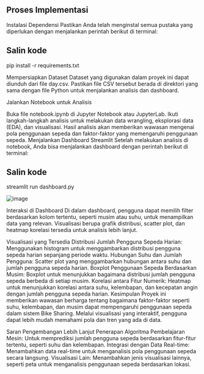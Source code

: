 ## Proses Implementasi
Instalasi Dependensi Pastikan Anda telah menginstal semua pustaka yang diperlukan dengan menjalankan perintah berikut di terminal:


## Salin kode

pip install -r requirements.txt

Mempersiapkan Dataset Dataset yang digunakan dalam proyek ini dapat diunduh dari file day.csv. Pastikan file CSV tersebut berada di direktori yang sama dengan file Python untuk menjalankan analisis dan dashboard.

Jalankan Notebook untuk Analisis

Buka file notebook.ipynb di Jupyter Notebook atau JupyterLab.
Ikuti langkah-langkah analisis untuk melakukan data wrangling, eksplorasi data (EDA), dan visualisasi.
Hasil analisis akan memberikan wawasan mengenai pola penggunaan sepeda dan faktor-faktor yang memengaruhi penggunaan sepeda.
Menjalankan Dashboard Streamlit Setelah melakukan analisis di notebook, Anda bisa menjalankan dashboard dengan perintah berikut di terminal:


## Salin kode
streamlit run dashboard.py

![image](https://github.com/user-attachments/assets/933ca617-e372-420d-8520-399102fa0408)






Interaksi di Dashboard Di dalam dashboard, pengguna dapat memilih filter berdasarkan kolom tertentu, seperti musim atau suhu, untuk menampilkan data yang relevan. Visualisasi berupa grafik distribusi, scatter plot, dan heatmap korelasi tersedia untuk analisis lebih lanjut.

Visualisasi yang Tersedia
Distribusi Jumlah Pengguna Sepeda Harian: Menggunakan histogram untuk menggambarkan distribusi pengguna sepeda harian sepanjang periode waktu.
Hubungan Suhu dan Jumlah Pengguna: Scatter plot yang menggambarkan hubungan antara suhu dan jumlah pengguna sepeda harian.
Boxplot Penggunaan Sepeda Berdasarkan Musim: Boxplot untuk menunjukkan bagaimana distribusi jumlah pengguna sepeda berbeda di setiap musim.
Korelasi antara Fitur Numerik: Heatmap untuk menunjukkan korelasi antara suhu, kelembapan, dan kecepatan angin dengan jumlah pengguna sepeda harian.
Kesimpulan
Proyek ini memberikan wawasan berharga tentang bagaimana faktor-faktor seperti suhu, kelembapan, dan musim dapat mempengaruhi penggunaan sepeda dalam sistem Bike Sharing. Melalui visualisasi yang interaktif, pengguna dapat lebih mudah memahami pola dan tren yang ada di data.

Saran Pengembangan Lebih Lanjut
Penerapan Algoritma Pembelajaran Mesin: Untuk memprediksi jumlah pengguna sepeda berdasarkan fitur-fitur tertentu, seperti suhu dan kelembapan.
Integrasi dengan Data Real-time: Menambahkan data real-time untuk menganalisis pola penggunaan sepeda secara langsung.
Visualisasi Lain: Menambahkan jenis visualisasi lainnya, seperti peta untuk menganalisis penggunaan sepeda berdasarkan lokasi.
